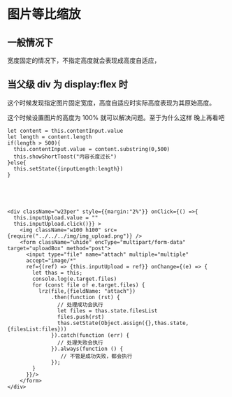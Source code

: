 # 图片等比缩放

## 一般情况下

宽度固定的情况下，不指定高度就会表现成高度自适应，

## 当父级 div 为 display:flex 时

这个时候发现指定图片固定宽度，高度自适应时实际高度表现为其原始高度。

这个时候设置图片的高度为 100% 就可以解决问题。至于为什么这样 晚上再看吧




    let content = this.contentInput.value
    let length = content.length
    if(length > 500){
      this.contentInput.value = content.substring(0,500)
      this.showShortToast("内容长度过长")
    }else{
      this.setState({inputLength:length})
    }





    <div className="w23per" style={{margin:"2%"}} onClick={() =>{
      this.inputUpload.value = ""
      this.inputUpload.click()}} >
        <img className="w100 h100" src={require("../../../img/img_upload.png")} />
        <form className="uhide" encType="multipart/form-data" target="uploadBox" method="post">
          <input type="file" name="attach" multiple="multiple"
          accept="image/*"
          ref={(ref) => {this.inputUpload = ref}} onChange={(e) => {
            let thas = this;
            console.log(e.target.files)
            for (const file of e.target.files) {
              lrz(file,{fieldName: "attach"})
                  .then(function (rst) {
                    // 处理成功会执行
                    let files = thas.state.filesList
                    files.push(rst)
                    thas.setState(Object.assign({},thas.state,{filesList:files}))
                  }).catch(function (err) {
                    // 处理失败会执行
                  }).always(function () {
                     // 不管是成功失败，都会执行
                  });
            }
          }}/>
        </form>
    </div>